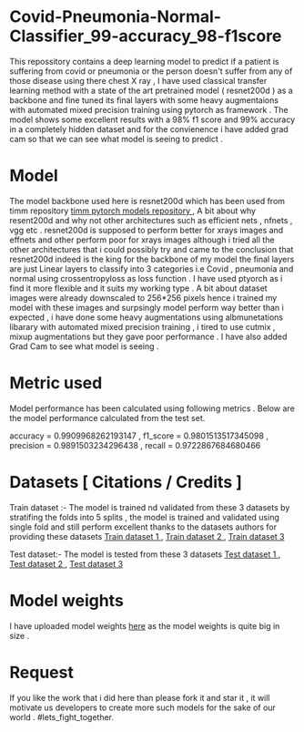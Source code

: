 # Covid-Pneumonia-Normal-Classifier_99-accuracy_98-f1score
This repossitory contains a deep learning model to predict  if a patient is suffering from covid or pneumonia or the person doesn't suffer from any of those disease using there chest X ray ,  I have used classical transfer learning method with  a state of the art pretrained model ( resnet200d ) as a backbone and fine tuned its final layers with some heavy augmentaions with automated mixed precision training using pytorch as framework . The model shows some excellent results with a 98% f1 score and 99% accuracy in a completely hidden dataset and for the convienence i have added grad cam so that we can see what model is seeing to predict . 

# Model 
The model backbone used here is resnet200d which has been used from timm repository <a href="https://github.com/rwightman/pytorch-image-models">timm pytorch models repository </a>, A bit  about why resent200d and why not other architectures such as efficient nets , nfnets , vgg etc . resnet200d is supposed to perform better for xrays images and effnets and other perform poor for xrays images although i tried all the other architectures that i could possibly try and came to the conclusion that resnet200d indeed is the king for the backbone of my model the final layers are just Linear layers to classify into 3 categories i.e Covid , pneumonia and normal using crossentropyloss as loss function . I have used ptyorch as i find it more flexible and it suits my working type . A bit about dataset images were already downscaled to 256*256 pixels hence i trained my model with these images and surpsingly model perform way better than i expected , i have done some heavy augmentations using albmunetations libarary with automated mixed precision training  , i tired to use cutmix , mixup augmentations but they gave poor performance . I have also  added Grad Cam to see what model is seeing .

# Metric used 
Model performance has been calculated using following metrics . Below are the model performance calculated from the test set.

accuracy = 0.9909968262193147 , f1_score = 0.9801513517345098 , precision = 0.9891503234296438 , recall = 0.9722867684680466

# Datasets [ Citations / Credits ]
Train dataset :- 
The model is trained nd validated from these 3 datasets by stratifing the folds into 5 splits , the model is trained and validated using single fold and still perform excellent thanks to the datasets authors for providing these datasets
<a href="https://www.kaggle.com/tawsifurrahman/covid19-radiography-database">Train dataset 1 </a> ,
<a href="https://www.kaggle.com/bachrr/covid-chest-xray">Train dataset 2 </a> , 
<a href="https://www.kaggle.com/paultimothymooney/chest-xray-pneumonia">Train dataset 3 </a>

Test dataset:-
The model is tested from these 3 datasets 
<a href="https://www.kaggle.com/nabeelsajid917/covid-19-x-ray-10000-images">Test dataset 1 </a> , 
<a href="https://www.kaggle.com/khoongweihao/covid19-xray-dataset-train-test-sets">Test dataset 2 </a> ,
<a href="https://www.kaggle.com/tawsifurrahman/covid19-radiography-database">Test dataset 3 </a>

# Model weights 
I have uploaded model weights <a href="">here</a> as the model weights is quite big in size .

# Request 
If you like the work that i did here than please fork it and star it , it will motivate us developers to create more such models for the sake of our world . #lets_fight_together.
